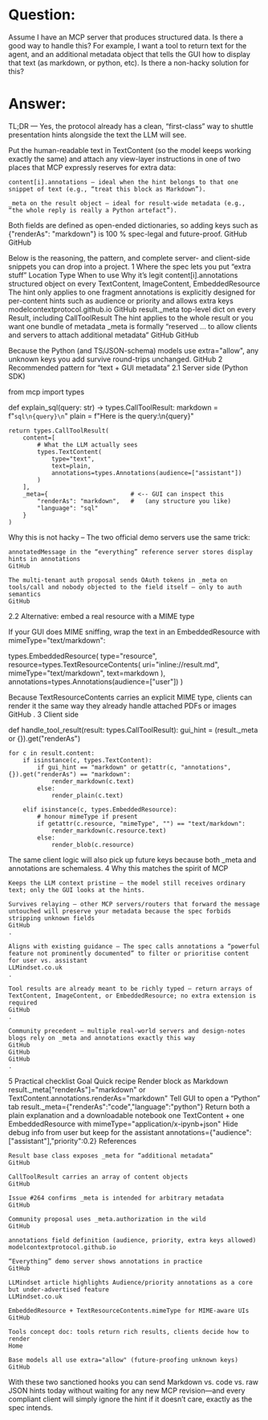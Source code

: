 # Question:
Assume I have an MCP server that produces structured data. Is there a good way to handle this? For example, I want a tool to return text for the agent, and an additional metadata object that tells the GUI how to display that text (as markdown, or python, etc). Is there a non-hacky solution for this?

# Answer:
TL;DR — Yes, the protocol already has a clean, “first-class” way to shuttle presentation hints alongside the text the LLM will see.

Put the human-readable text in TextContent (so the model keeps working exactly the same) and attach any view-layer instructions in one of two places that MCP expressly reserves for extra data:

    content[i].annotations – ideal when the hint belongs to that one snippet of text (e.g., “treat this block as Markdown”).

    _meta on the result object – ideal for result-wide metadata (e.g., “the whole reply is really a Python artefact”).

Both fields are defined as open-ended dictionaries, so adding keys such as {"renderAs": "markdown"} is 100 % spec-legal and future-proof.
GitHub
GitHub

Below is the reasoning, the pattern, and complete server- and client-side snippets you can drop into a project.
1 Where the spec lets you put “extra stuff”
Location	Type	When to use	Why it’s legit
content[i].annotations	structured object on every TextContent, ImageContent, EmbeddedResource	The hint only applies to one fragment	annotations is explicitly designed for per-content hints such as audience or priority and allows extra keys
modelcontextprotocol.github.io
GitHub
result._meta	top-level dict on every Result, including CallToolResult	The hint applies to the whole result or you want one bundle of metadata	_meta is formally “reserved … to allow clients and servers to attach additional metadata”
GitHub
GitHub

Because the Python (and TS/JSON-schema) models use extra="allow", any unknown keys you add survive round-trips unchanged.
GitHub
2 Recommended pattern for “text + GUI metadata”
2.1 Server side (Python SDK)

from mcp import types

def explain_sql(query: str) -> types.CallToolResult:
    markdown = f"```sql\n{query}\n```"
    plain    = f"Here is the query:\n{query}"

    return types.CallToolResult(
        content=[
            # What the LLM actually sees
            types.TextContent(
                type="text",
                text=plain,
                annotations=types.Annotations(audience=["assistant"])
            )
        ],
        _meta={                       # <-- GUI can inspect this
            "renderAs": "markdown",   #   (any structure you like)
            "language": "sql"
        }
    )

Why this is not hacky – The two official demo servers use the same trick:

    annotatedMessage in the “everything” reference server stores display hints in annotations
    GitHub

    The multi-tenant auth proposal sends OAuth tokens in _meta on tools/call and nobody objected to the field itself – only to auth semantics
    GitHub

2.2 Alternative: embed a real resource with a MIME type

If your GUI does MIME sniffing, wrap the text in an EmbeddedResource with mimeType="text/markdown":

types.EmbeddedResource(
    type="resource",
    resource=types.TextResourceContents(
        uri="inline://result.md",
        mimeType="text/markdown",
        text=markdown
    ),
    annotations=types.Annotations(audience=["user"])
)

Because TextResourceContents carries an explicit MIME type, clients can render it the same way they already handle attached PDFs or images
GitHub
.
3 Client side

def handle_tool_result(result: types.CallToolResult):
    gui_hint = (result._meta or {}).get("renderAs")

    for c in result.content:
        if isinstance(c, types.TextContent):
            if gui_hint == "markdown" or getattr(c, "annotations", {}).get("renderAs") == "markdown":
                render_markdown(c.text)
            else:
                render_plain(c.text)

        elif isinstance(c, types.EmbeddedResource):
            # honour mimeType if present
            if getattr(c.resource, "mimeType", "") == "text/markdown":
                render_markdown(c.resource.text)
            else:
                render_blob(c.resource)

The same client logic will also pick up future keys because both _meta and annotations are schemaless.
4 Why this matches the spirit of MCP

    Keeps the LLM context pristine – the model still receives ordinary text; only the GUI looks at the hints.

    Survives relaying – other MCP servers/routers that forward the message untouched will preserve your metadata because the spec forbids stripping unknown fields
    GitHub
    .

    Aligns with existing guidance – The spec calls annotations a “powerful feature not prominently documented” to filter or prioritise content for user vs. assistant
    LLMindset.co.uk
    .

    Tool results are already meant to be richly typed – return arrays of TextContent, ImageContent, or EmbeddedResource; no extra extension is required
    GitHub
    .

    Community precedent – multiple real-world servers and design-notes blogs rely on _meta and annotations exactly this way
    GitHub
    GitHub
    GitHub
    .

5 Practical checklist
Goal	Quick recipe
Render block as Markdown	result._meta["renderAs"]="markdown" or TextContent.annotations.renderAs="markdown"
Tell GUI to open a “Python” tab	result._meta={"renderAs":"code","language":"python"}
Return both a plain explanation and a downloadable notebook	one TextContent + one EmbeddedResource with mimeType="application/x-ipynb+json"
Hide debug info from user but keep for the assistant	annotations={"audience":["assistant"],"priority":0.2}
References

    Result base class exposes _meta for “additional metadata”
    GitHub

    CallToolResult carries an array of content objects
    GitHub

    Issue #264 confirms _meta is intended for arbitrary metadata
    GitHub

    Community proposal uses _meta.authorization in the wild
    GitHub

    annotations field definition (audience, priority, extra keys allowed)
    modelcontextprotocol.github.io

    “Everything” demo server shows annotations in practice
    GitHub

    LLMindset article highlights Audience/priority annotations as a core but under-advertised feature
    LLMindset.co.uk

    EmbeddedResource + TextResourceContents.mimeType for MIME-aware UIs
    GitHub

    Tools concept doc: tools return rich results, clients decide how to render
    Home

    Base models all use extra="allow" (future-proofing unknown keys)
    GitHub

With these two sanctioned hooks you can send Markdown vs. code vs. raw JSON hints today without waiting for any new MCP revision—and every compliant client will simply ignore the hint if it doesn’t care, exactly as the spec intends.
